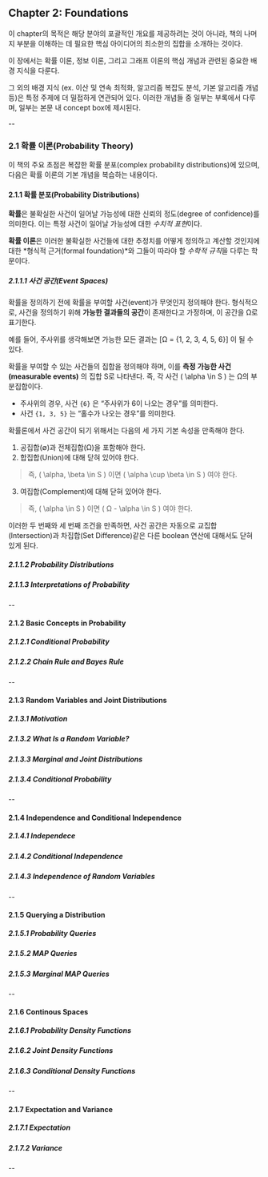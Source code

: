 ## Chapter 2: Foundations
이 chapter의 목적은 해당 분야의 포괄적인 개요를 제공하려는 것이 아니라,
책의 나머지 부분을 이해하는 데 필요한 핵심 아이디어의 최소한의 집합을 소개하는 것이다.

이 장에서는 확률 이론, 정보 이론, 그리고 그래프 이론의 핵심 개념과 관련된 중요한 배경 지식을 다룬다.

그 외의 배경 지식 (ex. 이산 및 연속 최적화, 알고리즘 복잡도 분석, 기본 알고리즘 개념 등)은 특정 주제에 더 밀접하게 연관되어 있다. 이러한 개념들 중 일부는 부록에서 다루며, 일부는 본문 내 concept box에 제시된다.

-- 

### 2.1 확률 이론(Probability Theory)
이 책의 주요 초점은 복잡한 확률 분포(complex probability distributions)에 있으며, 다음은 확률 이론의 기본 개념을 복습하는 내용이다.

#### 2.1.1 확률 분포(Probability Distributions)
**확률**은 불확실한 사건이 일어날 가능성에 대한 신뢰의 정도(degree of confidence)를 의미한다.
이는 특정 사건이 일어날 가능성에 대한 *수치적 표현*이다.

**확률 이론**은 이러한 불확실한 사건들에 대한 추정치를 어떻게 정의하고 계산할 것인지에 대한 *형식적 근거(formal foundation)*와 그들이 따라야 할 *수학적 규칙*을 다루는 학문이다.

##### 2.1.1.1 사건 공간(Event Spaces)
확률을 정의하기 전에 확률을 부여할 사건(event)가 무엇인지 정의해야 한다.
형식적으로, 사건을 정의하기 위해 **가능한 결과들의 공간**이 존재한다고 가정하며, 이 공간을 Ω로 표기한다.  

예를 들어, 주사위를 생각해보면 가능한 모든 결과는
\[Ω = \{1, 2, 3, 4, 5, 6\}\] 이 될 수 있다.  

확률을 부여할 수 있는 사건들의 집합을 정의해야 하며, 이를 **측정 가능한 사건(measurable events)** 의 집합 S로 나타낸다. 
즉, 각 사건 \( \alpha \in S \) 는 Ω의 부분집합이다.
- 주사위의 경우, 사건 `{6}` 은 “주사위가 6이 나오는 경우”를 의미한다.  
- 사건 `{1, 3, 5}` 는 “홀수가 나오는 경우”를 의미한다.  

확률론에서 사건 공간이 되기 위해서는 다음의 세 가지 기본 속성을 만족해야 한다.
1. 공집합(∅)과 전체집합(Ω)을 포함해야 한다.  
2. 합집합(Union)에 대해 닫혀 있어야 한다.  
> 즉, \( \alpha, \beta \in S \) 이면 \( \alpha \cup \beta \in S \) 여야 한다.  
3. 여집합(Complement)에 대해 닫혀 있어야 한다.  
> 즉, \( \alpha \in S \) 이면 \( Ω - \alpha \in S \) 여야 한다.

이러한 두 번째와 세 번째 조건을 만족하면, 사건 공간은 자동으로 교집합(Intersection)과 차집합(Set Difference)같은 다른 boolean 연산에 대해서도 닫혀 있게 된다.

##### 2.1.1.2 Probability Distributions
##### 2.1.1.3 Interpretations of Probability

--

#### 2.1.2 Basic Concepts in Probability
##### 2.1.2.1 Conditional Probability
##### 2.1.2.2 Chain Rule and Bayes Rule

--

#### 2.1.3 Random Variables and Joint Distributions
##### 2.1.3.1 Motivation
##### 2.1.3.2 What Is a Random Variable?
##### 2.1.3.3 Marginal and Joint Distributions
##### 2.1.3.4 Conditional Probability

--

#### 2.1.4 Independence and Conditional Independence
##### 2.1.4.1 Independece
##### 2.1.4.2 Conditional Independence
##### 2.1.4.3 Independence of Random Variables

--

#### 2.1.5 Querying a Distribution
##### 2.1.5.1 Probability Queries
##### 2.1.5.2 MAP Queries
##### 2.1.5.3 Marginal MAP Queries

--

#### 2.1.6 Continous Spaces
##### 2.1.6.1 Probability Density Functions
##### 2.1.6.2 Joint Density Functions
##### 2.1.6.3 Conditional Density Functions

--

#### 2.1.7 Expectation and Variance
##### 2.1.7.1 Expectation
##### 2.1.7.2 Variance

--